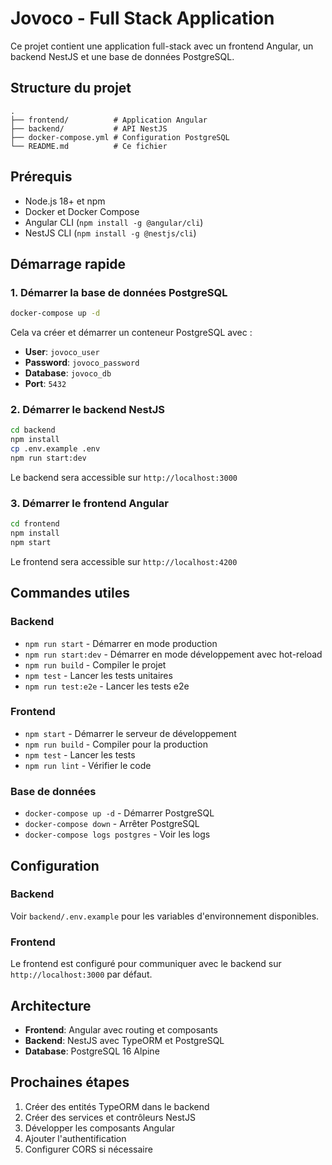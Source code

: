 # Jovoco - Full Stack Application

Ce projet contient une application full-stack avec un frontend Angular, un backend NestJS et une base de données PostgreSQL.

## Structure du projet

```
.
├── frontend/          # Application Angular
├── backend/           # API NestJS
├── docker-compose.yml # Configuration PostgreSQL
└── README.md          # Ce fichier
```

## Prérequis

- Node.js 18+ et npm
- Docker et Docker Compose
- Angular CLI (`npm install -g @angular/cli`)
- NestJS CLI (`npm install -g @nestjs/cli`)

## Démarrage rapide

### 1. Démarrer la base de données PostgreSQL

```bash
docker-compose up -d
```

Cela va créer et démarrer un conteneur PostgreSQL avec :
- **User**: `jovoco_user`
- **Password**: `jovoco_password`
- **Database**: `jovoco_db`
- **Port**: `5432`

### 2. Démarrer le backend NestJS

```bash
cd backend
npm install
cp .env.example .env
npm run start:dev
```

Le backend sera accessible sur `http://localhost:3000`

### 3. Démarrer le frontend Angular

```bash
cd frontend
npm install
npm start
```

Le frontend sera accessible sur `http://localhost:4200`

## Commandes utiles

### Backend
- `npm run start` - Démarrer en mode production
- `npm run start:dev` - Démarrer en mode développement avec hot-reload
- `npm run build` - Compiler le projet
- `npm test` - Lancer les tests unitaires
- `npm run test:e2e` - Lancer les tests e2e

### Frontend
- `npm start` - Démarrer le serveur de développement
- `npm run build` - Compiler pour la production
- `npm test` - Lancer les tests
- `npm run lint` - Vérifier le code

### Base de données
- `docker-compose up -d` - Démarrer PostgreSQL
- `docker-compose down` - Arrêter PostgreSQL
- `docker-compose logs postgres` - Voir les logs

## Configuration

### Backend
Voir `backend/.env.example` pour les variables d'environnement disponibles.

### Frontend
Le frontend est configuré pour communiquer avec le backend sur `http://localhost:3000` par défaut.

## Architecture

- **Frontend**: Angular avec routing et composants
- **Backend**: NestJS avec TypeORM et PostgreSQL
- **Database**: PostgreSQL 16 Alpine

## Prochaines étapes

1. Créer des entités TypeORM dans le backend
2. Créer des services et contrôleurs NestJS
3. Développer les composants Angular
4. Ajouter l'authentification
5. Configurer CORS si nécessaire
